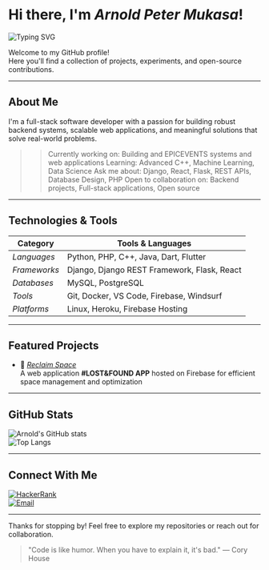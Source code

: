 # Hi there, I'm *Arnold Peter Mukasa*!

![Typing SVG](https://readme-typing-svg.herokuapp.com?font=Fira+Code&size=24&duration=1500&pause=800&color=36BCF7&center=true&vCenter=true&width=650&lines=Python+%7C+PHP+%7C+C%2B%2B+%7C+Java;Django+%7C+Flask+%7C+React+%7C+DRF;Full+Stack+Developer+%F0%9F%92%BB;Backend+Specialist+%F0%9F%94%A5;Lifelong+Learner+%F0%9F%8C%9F)

Welcome to my GitHub profile!   
Here you'll find a collection of projects, experiments, and open-source contributions.

---

## About Me

I'm a full-stack software developer with a passion for building robust backend systems, scalable web applications, and meaningful solutions that solve real-world problems.

>> Currently working on: Building and EPICEVENTS systems and web applications
>> Learning: Advanced C++, Machine Learning, Data Science
>> Ask me about: Django, React, Flask, REST APIs, Database Design, PHP
>> Open to collaboration on: Backend projects, Full-stack applications, Open source

---

## Technologies & Tools

| Category         | Tools & Languages |
|------------------|-------------------|
| *Languages*    | Python, PHP, C++, Java, Dart, Flutter |
| *Frameworks*   | Django, Django REST Framework, Flask, React |
| *Databases*    | MySQL, PostgreSQL |
| *Tools*        | Git, Docker, VS Code, Firebase, Windsurf |
| *Platforms*    | Linux, Heroku, Firebase Hosting |

---

## Featured Projects

- 🔗 [*Reclaim Space*](https://reclaim-space-df557.web.app)  
  A web application **#LOST&FOUND APP** hosted on Firebase for efficient space management and optimization


---

## GitHub Stats

![Arnold's GitHub stats](https://github-readme-stats.vercel.app/api?username=ArnoldPeterMukasa&show_icons=true&theme=radical)  
![Top Langs](https://github-readme-stats.vercel.app/api/top-langs/?username=ArnoldPeterMukasa&layout=compact&theme=radical)

---

## Connect With Me
  
[![HackerRank](https://img.shields.io/badge/HackerRank-2EC866?style=for-the-badge&logo=HackerRank&logoColor=white)](https://www.hackerrank.com/arnold_mukasa)  
[![Email](https://img.shields.io/badge/Email-Contact-D14836?style=for-the-badge&logo=gmail&logoColor=white)](mailto:info.ap.mukasa@gmail.com)

---

Thanks for stopping by! Feel free to explore my repositories or reach out for collaboration.

> "Code is like humor. When you have to explain it, it's bad." — Cory House
